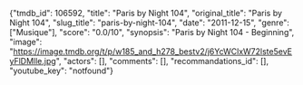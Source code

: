 {"tmdb_id": 106592, "title": "Paris by Night 104", "original_title": "Paris by Night 104", "slug_title": "paris-by-night-104", "date": "2011-12-15", "genre": ["Musique"], "score": "0.0/10", "synopsis": "Paris by Night 104 - Beginning", "image": "https://image.tmdb.org/t/p/w185_and_h278_bestv2/j6YcWClxW72lste5evEyFlDMlle.jpg", "actors": [], "comments": [], "recommandations_id": [], "youtube_key": "notfound"}